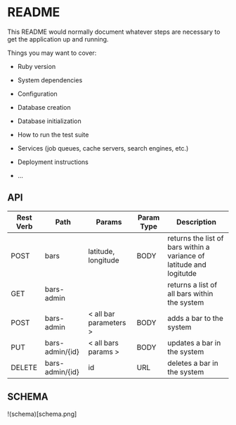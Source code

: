 # README

This README would normally document whatever steps are necessary to get the
application up and running.

Things you may want to cover:

* Ruby version

* System dependencies

* Configuration

* Database creation

* Database initialization

* How to run the test suite

* Services (job queues, cache servers, search engines, etc.)

* Deployment instructions

* ...


## API

| Rest Verb | Path   | Params | Param Type | Description   |
|-----------|--------|--------|------------|---------------|
| POST | bars | latitude, longitude | BODY | returns the list of bars within a variance of latitude and logitutde |
| GET | bars-admin | | | returns a list of all bars within the system |
| POST | bars-admin | < all bar parameters > | BODY | adds a bar to the system |
| PUT | bars-admin/{id} | < all bars params > | BODY | updates a bar in the system |
| DELETE | bars-admin/{id} | id | URL | deletes a bar in the system |

## SCHEMA

!(schema)[schema.png]
